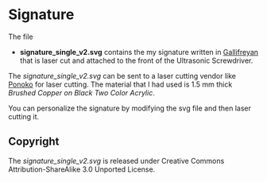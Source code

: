 # Signature

The file
* **signature_single_v2.svg** contains the my signature written in
  [Gallifreyan](https://shermansplanet.com/gallifreyan/guide.pdf) that
  is laser cut and attached to the front of the Ultrasonic
  Screwdriver.
  
The _signature_single_v2.svg_ can be sent to a laser cutting vendor
like [Ponoko](https://www.ponoko.com/) for laser cutting. The material that I had used is 1.5 mm thick
_Brushed Copper on Black Two Color Acrylic_. 

You can personalize the signature by modifying the svg file and
then laser cutting it.

## Copyright

The _signature_single_v2.svg_ is released under Creative Commons
Attribution-ShareAlike 3.0 Unported License.






 

